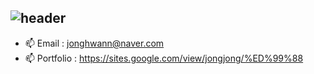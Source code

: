## ![header](https://capsule-render.vercel.app/api?&type=Rounded&color=auto&height=200&section=header&text=Welcome%20to%20Jonghwan's%20GitHub&fontSize=50)


- 📫 Email      : jonghwann@naver.com 
- 📫 Portfolio  : https://sites.google.com/view/jongjong/%ED%99%88
